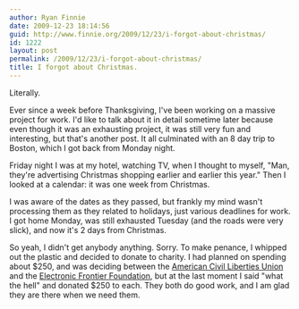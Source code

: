 ```yaml
---
author: Ryan Finnie
date: 2009-12-23 18:14:56
guid: http://www.finnie.org/2009/12/23/i-forgot-about-christmas/
id: 1222
layout: post
permalink: /2009/12/23/i-forgot-about-christmas/
title: I forgot about Christmas.
---
```

Literally.

Ever since a week before Thanksgiving, I've been working on a massive project for work. I'd like to talk about it in detail sometime later because even though it was an exhausting project, it was still very fun and interesting, but that's another post. It all culminated with an 8 day trip to Boston, which I got back from Monday night.

Friday night I was at my hotel, watching TV, when I thought to myself, "Man, they're advertising Christmas shopping earlier and earlier this year." Then I looked at a calendar: it was one week from Christmas.

I was aware of the dates as they passed, but frankly my mind wasn't processing them as they related to holidays, just various deadlines for work. I got home Monday, was still exhausted Tuesday (and the roads were very slick), and now it's 2 days from Christmas.

So yeah, I didn't get anybody anything. Sorry. To make penance, I whipped out the plastic and decided to donate to charity. I had planned on spending about $250, and was deciding between the [American Civil Liberties Union](http://www.aclu.org/) and the [Electronic Frontier Foundation](http://www.eff.org/), but at the last moment I said "what the hell" and donated $250 to each. They both do good work, and I am glad they are there when we need them.
